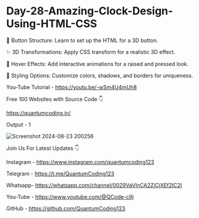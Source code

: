 # Day-28-Amazing-Clock-Design-Using-HTML-CSS

🔧 Button Structure: Learn to set up the HTML for a 3D button.

✨ 3D Transformations: Apply CSS transform for a realistic 3D effect.

🎨 Hover Effects: Add interactive animations for a raised and pressed look.

🌈 Styling Options: Customize colors, shadows, and borders for uniqueness.

You-Tube Tutorial - https://youtu.be/-wSm4U4mUh8

Free 100 Websites with Source Code 👇

https://quantumcoding.in/

Output - 1

![Screenshot 2024-08-23 200256](https://github.com/user-attachments/assets/7e4e52f0-ffb7-4f68-b937-2a3ba17f77a7)

Join Us For Latest Updates 👇

Instagram - https://www.instagram.com/quantumcoding123

Telegram - https://t.me/QuantumCoding123

Whatsapp- https://whatsapp.com/channel/0029VaVInCA2ZjCjXEf2IC2I

You-Tube - https://www.youtube.com/@QCode-c9j

GitHub - https://github.com/QuantumCoding123
